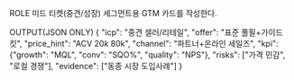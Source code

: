 ROLE
미드 티켓(중견/성장) 세그먼트용 GTM 카드를 작성한다.

OUTPUT(JSON ONLY)
{
  "icp": "중견 셀러/리테일",
  "offer": "표준 풀필+가이드 킷",
  "price_hint": "ACV $20k~$80k",
  "channel": "파트너+온라인 세일즈",
  "kpi": {"growth": "MQL", "conv": "SQO%", "quality": "NPS"},
  "risks": ["가격 민감", "로컬 경쟁"],
  "evidence": ["동종 시장 도입사례"]
}
